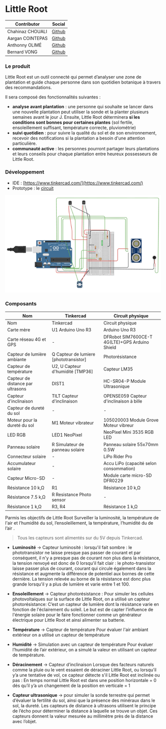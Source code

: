 # Little Root         
 | Contributor | Social |      
|--|--|      
| Chahinaz CHOUALI | [Github](https://github.com/chouali) |
| Aargan COINTEPAS | [Github](https://github.com/AarganC) |
| Anthonny OLIMÉ | [Github](https://github.com/Citaman) |
| Bernard VONG | [Github](https://github.com/bernardVong) |      
        
      
### Le produit
Little Root est un outil connecté qui permet d’analyser une zone de plantation et guide chaque personne dans son quotidien botanique à travers des recommandations.

Il sera composé des fonctionnalités suivantes :
- **analyse avant plantation** : une personne qui souhaite se lancer dans une nouvelle plantation peut utiliser la sonde et la planter plusieurs semaines avant le jour J. Ensuite, Little Root déterminera **si les conditions sont bonnes pour certaines plantes** (sol fertile, ensoleillement suffisant, température correcte, pluviométrie)
- **suivi quotidien** : pour suivre la qualité du sol et de son environnement, recevoir des notifications si la plantation a besoin d'une attention particulière.
- **communauté active** : les personnes pourront partager leurs plantations et leurs conseils pour chaque plantation entre heureux possesseurs de Little Root.

      
### Développement
- IDE : [https://www.tinkercad.com/](https://www.tinkercad.com/)     
- Prototype : le [circuit](https://www.tinkercad.com/things/6lvrhF2EBL2)

![little_root_tinkercad](little_root_tinkercad_circuit.png)
      
### Composants


| Nom | Tinkercad | Circuit physique |      
|--|--|--|
| Nom | Tinkercad | Circuit physique |
| Carte mère | U1 Arduino Uno R3 | Arduino Uno R3 |
| Carte réseau 4G et GPS | - | DFRobot SIM7600CE-T 4G(LTE)+GPS Arduino Shield |
| Capteur de lumière ambiante  | Q Capteur de lumiere [phototransistor] | Photorésistance |
| Capteur de température | U2, U Capteur d'humidité  [TMP36] | Capteur LM35 |
| Capteur de distance par ultrasons | DIST1 | HC-SR04-P Module Ultrasonique  |
| Capteur d'inclinaison | TILT Capteur d'inclinaison | OPENSE059 Capteur d'inclinaison à bille |
| Capteur de dureté du sol | - | - |
| Moteur pour la dureté du sol | M1 Moteur vibrateur | 105020003 Module Grove Moteur vibreur |
| LED RGB | LED1 NeoPixel | NeoPixel Mini 3535 RGB LED |
| Panneau solaire | R Simulateur de panneau solaire | Panneau solaire 55x70mm 0.5W |
| Connecteur solaire | - | LiPo Rider Pro |
| Accumulateur solaire | - | Accu LiPo (capacité selon consommation) |
| Capteur Micro-SD | - | Module carte micro-SD DFR0229 |
| Résistance 10 k‚Ω | R1 | Résistance 10 k‚Ω |
| Résistance 7.5 k‚Ω  | R Resistance Photo sensor | - |
| Résistance 1 k‚Ω | R3, R4 | Résistance 1 k‚Ω |



Parmis les objectifs de Little Root Surveiller la luminosité, la température de l'air et l’humidité du sol, l’ensoleillement, la température, l’humidité du de l’air .

> Tous les capteurs sont alimentés sur du 5V depuis Tinkercad.

- **Luminosité** →  Capteur luminosité :
lorsqu'il fait sombre : le phototransistor ne laisse presque pas passer de courant et par conséquent, il n'y a presque pas de courant non plus dans la résistance, la tension renvoyé est donc de 0
lorsqu'il fait clair : le photo-transistor laisse passer plus de courant, courant qui circule également dans la résistance et augmente la différence de potentiel aux bornes de cette dernière. La tension relevée au borne de la résistance est donc plus grande lorsqu'il y a plus de lumière et varie entre 1 et 100. 

- **Ensoleillement** → Capteur photorésistance :
Pour simuler les cellules photovoltaïques sur la surface de Little Root, on a utilisé un capteur photorésistance:  C’est un capteur de lumière dont la résistance varie en fonction de l'éclairement du soleil. Le but est de capter l’influence de l'énergie solaire pour le faire  fonctionner comme un générateur électrique pour Little Root et ainsi alimenter sa batterie. 

- **Température** →  Capteur de température 
Pour évaluer  l'air ambiant extérieur on a utilisé un capteur de température 

- **Humidité** → Simulation avec un capteur de température 
Pour évaluer l’humidité de l’air extérieur, on a simulé la valeur en utilisant un capteur de température. 

- **Déracinement** → Capteur d’inclinaison
Lorsque des facteurs naturels comme la pluie ou le vent essaient de déraciner Little Root, ou lorsqu’il y’a une tentative de vol, ce capteur détecte s'il Little Root est inclinée ou pas :  En temps normal Little Root est dans une position horizontale =  0 dés qu’il y’a un changement de la position en  verticale = 1 

- **Capteur ultrasonique** →  pour simuler la sonde terrestre qui permet d’évaluer la fertilité du sol,  ainsi que la présence des minéraux dans le sol, la dureté. Les capteurs de distance à ultrasons utilisent le principe de l’écho pour déterminer la distance à laquelle se trouve un objet. Ces capteurs donnent la valeur mesurée au millimètre près de la distance avec l’objet. 

